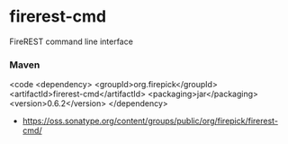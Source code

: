 firerest-cmd
===============

FireREST command line interface

### Maven

<code &lt;dependency&gt;
      &lt;groupId&gt;org.firepick&lt;/groupId&gt;
      &lt;artifactId&gt;firerest-cmd&lt;/artifactId&gt;
      &lt;packaging&gt;jar&lt;/packaging&gt;
      &lt;version&gt;0.6.2&lt;/version&gt;
    &lt;/dependency&gt;
</code>

* https://oss.sonatype.org/content/groups/public/org/firepick/firerest-cmd/

